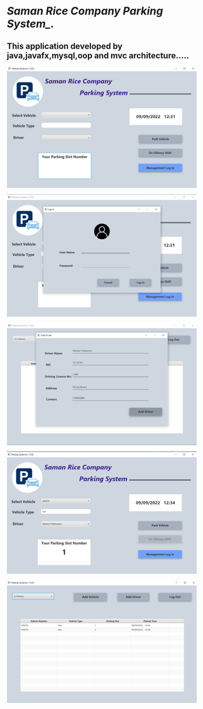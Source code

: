 # *Saman Rice Company Parking System_.*

## This application developed by java,javafx,mysql,oop and mvc architecture.....

![image of ss](src/assets/images/Screenshot%20(401).png)

![image of ss](src/assets/images/Screenshot%20(402).png)

![image of ss](src/assets/images/Screenshot%20(403).png)

![image of ss](src/assets/images/Screenshot%20(404).png)

![image of ss](src/assets/images/Screenshot%20(405).png)
